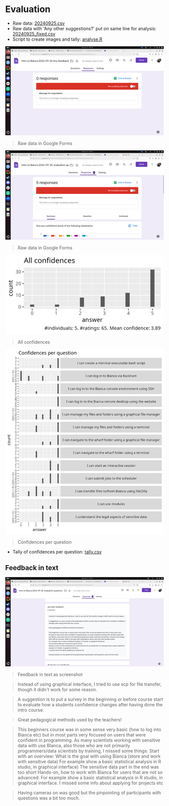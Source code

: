 # Evaluation

- Raw data: [20240925.csv](20240925.csv)
- Raw data with 'Any other suggestions?' put on same line for analysis: [20240925_fixed.csv](20240925_fixed.csv)
- Script to create images and tally: [analyse.R](analyse.R)

![Raw data in Google Forms](2024-09-25_16-04-23.png)

> Raw data in Google Forms

![Raw data in Google Forms](2024-09-25_16-05-31.png)

> Raw data in Google Forms

![All confidences](all_confidences.png)

> All confidences

![Confidences per question](confidences_per_question.png)

> Confidences per question

- Tally of confidences per question: [tally.csv](tally.csv)

## Feedback in text

![Feedback in text as screenshot](2024-09-25_16-21-01.png)

> Feedback in text as screenshot

> Instead of using graphical interface, I tried to use scp for file transfer, though it didn't work for some reason.

> A suggestion is to put a survey in the beginning or before course start to evaluate how a students confidence changes after having done the intro course.

> Great pedagogical methods used by the teachers!

> This beginners course was in some sense very basic (how to log into Bianca etc) but in most parts very focused on users that were confident in programming. As many scientists working with sensitive data with use BIanca, also those who are not primarily programmers/data scientists by training, I missed some things:
> Start with an overview: What is the goal with using Bianca (store and work with sensitive data)
> For example show a basic statistical analysis in R studio, in graphical interface)
> The sensitive data part in the end was too short
> Hands-on, how to work with Bianca for users that are not so advanced: For example show a basic statistical analysis in R studio, in graphical interface.
> I missed some info about applying for projects etc

> Having cameras on was good but the pinpointing of participants with questions was a bit too much.
